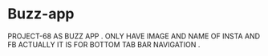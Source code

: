 # Buzz-app
PROJECT-68 AS BUZZ APP . ONLY HAVE IMAGE AND NAME OF INSTA AND FB ACTUALLY IT IS FOR BOTTOM TAB BAR NAVIGATION .
